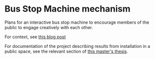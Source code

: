 # Bus Stop Machine mechanism

Plans for an interactive bus stop machine to encourage members of the public to engage creatively with each other.

For context, see [this blog post](http://rzach.me/blog/research/bus%20stop%20machine/2016/11/16/Bus-Stop-machine.html)

For documentation of the project describing results from installation in a public space, see the relevant section of [this master's thesis](http://rzach.me/thesis).